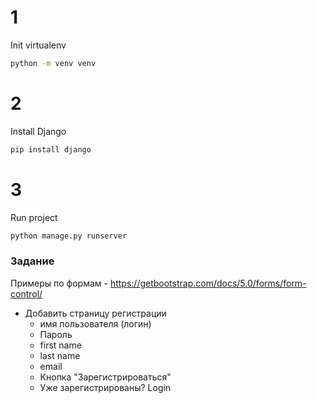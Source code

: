 # 1
Init virtualenv
```bash
python -m venv venv
```

# 2
Install Django
```bash
pip install django
```

# 3
Run project
```python
python manage.py runserver
```

### Задание
Примеры по формам - https://getbootstrap.com/docs/5.0/forms/form-control/
- Добавить страницу регистрации
    - имя пользователя (логин)
    - Пароль
    - first name
    - last name
    - email
    - Кнопка "Зарегистрироваться"
    - Уже зарегистрированы? Login
